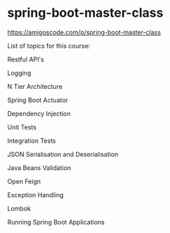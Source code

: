 # spring-boot-master-class


https://amigoscode.com/p/spring-boot-master-class


List of topics for this course:


Restful API's

Logging

N Tier Architecture

Spring Boot Actuator

Dependency Injection

Unit Tests

Integration Tests

JSON Serialisation and Deserialisation

Java Beans Validation

Open Feign

Exception Handling

Lombok

Running Spring Boot Applications
